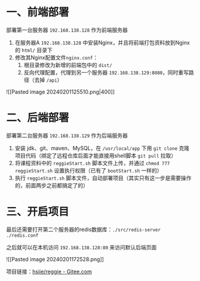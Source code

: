 # 一、前端部署

部署第一台服务器 `192.168.138.128` 作为前端服务器

1. 在服务器A `192.168.138.128` 中安装Nginx，并且将前端打包资料放到Nginx的 `html/` 目录下
2. 修改其Nginx配置文件`nginx.conf`：
	1. 根目录修改为新增的前端包中的 `dist/`
	2. 反向代理配置，代理到另一个服务器 `192.168.138.129:8080`，同时重写路径（去掉 `/api`）

![[Pasted image 20240201125510.png|400]]

# 二、后端部署

部署第二台服务器 `192.168.138.129` 作为后端服务器

1. 安装 jdk、git、maven、MySQL，在 `/usr/local/app` 下用 `git clone` 克隆项目代码（绑定了远程仓库后面才能直接用shell脚本 `git pull` 拉取）
2. 将课程资料中的 `reggieStart.sh` 脚本文件上传，并通过 `chmod 777 reggieStart.sh` 设置执行权限（已有了 `bootStart.sh` 一样的）
3. 执行 `reggieStart.sh` 脚本文件，自动部署项目（其实只有这一步是需要操作的，前面两步之前都搞定了的）

# 三、开启项目

最后还需要打开第二个服务器的redis数据库：`./src/redis-server ./redis.conf`

之后就可以在本机访问 `192.168.138.128:80` 来访问默认后端页面

![[Pasted image 20240201172528.png]]

项目链接：[hsjie/reggie - Gitee.com](https://gitee.com/huangshij/reggie/tree/master/)

